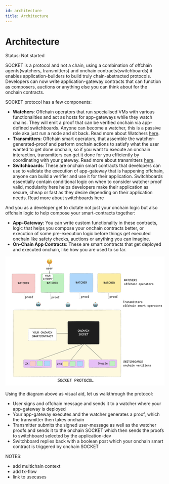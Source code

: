 ```yaml
---
id: architecture
title: Architecture
---
```


# Architecture

Status: Not started

SOCKET is a protocol and not a chain, using a combination of offchain agents(watchers, transmitters) and onchain contracts(switchboards) it enables application-builders to build truly chain-abstracted protocols. Developers can now write application-gateway contracts that can function as composers, auctions or anything else you can think about for the onchain contracts.

SOCKET protocol has a few components:

- **Watchers**: Offchain operators that run specialised VMs with various functionalities and act as hosts for app-gateways while they watch chains. They will emit a proof that can be verified onchain via app-defined switchboards. Anyone can become a watcher, this is a passive role aka just run a node and sit back. Read more about Watchers [here](/watchers).
- **Transmitters**: Offchain smart operators, that assemble the watcher-generated-proof and perform onchain actions to satisfy what the user wanted to get done onchain, so if you want to execute an onchain interaction, transmitters can get it done for you efficiently by coordinating with your gateway. Read more about transmitters [here](/transmitters).
- **Switchboards**: These are onchain smart contracts that developers can use to validate the execution of app-gateway that is happening offchain, anyone can build a verifier and use it for their application. Switchboards essentially contain conditional logic on when to consider watcher proof valid, modularity here helps developers make their application as secure, cheap or fast as they desire depending on their application needs. Read more about switchboards here

And you as a developer get to dictate not just your onchain logic but also offchain logic to help compose your smart-contracts together:

- **App-Gateway**: You can write custom functionality in these contracts, logic that helps you compose your onchain contracts better, or execution of some pre-execution logic before things get executed onchain like safety checks, auctions or anything you can imagine.
- **On-Chain App Contracts**: These are smart contracts that get deployed and executed onchain, like how you are used to so far.

![image.png](../static/img/architecture.png)

Using the diagram above as visual aid, let us walkthrough the protocol:

- User signs and offchain message and sends it to a watcher where your app-gateway is deployed
- Your app-gateway executes and the watcher generates a proof, which the transmitter then takes onchain
- Transmitter submits the signed user-message as well as the watcher proofs and sends it to the onchain SOCKET which then sends the proofs to switchboard selected by the application-dev
- Switchboard replies back with a boolean post which your onchain smart contract is triggered by onchain SOCKET

NOTES:

- add multichain context
- add tx-flow
- link to usecases
